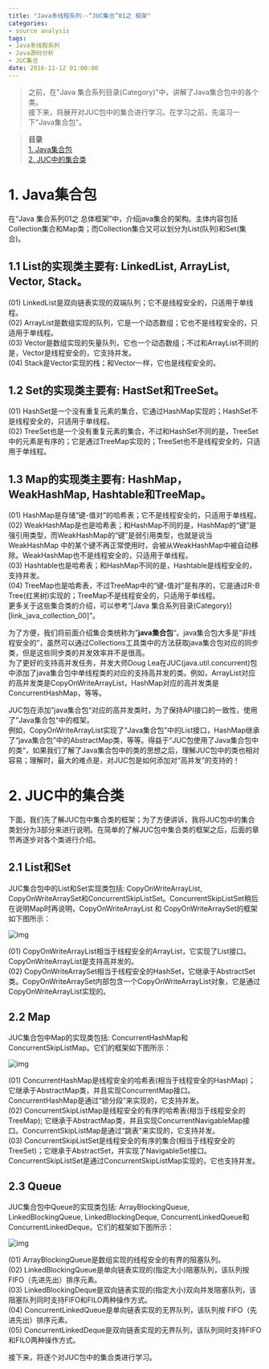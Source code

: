 ```yaml
---
title: "Java多线程系列--“JUC集合”01之 框架"
categories: 
- source analysis
tags: 
- Java多线程系列
- Java源码分析
- JUC集合
date: 2016-11-12 01:00:00
---
```

 
> 之前，在"Java 集合系列目录(Category)"中，讲解了Java集合包中的各个类。  
> 接下来，将展开对JUC包中的集合进行学习。在学习之前，先温习一下"Java集合包"。

> **目录**  
[1. Java集合包](#anchor1)  
[2. JUC中的集合类](#anchor2)  

 

<a name="anchor1"></a>
# 1. Java集合包

在“Java 集合系列01之 总体框架”中，介绍java集合的架构。主体内容包括Collection集合和Map类；而Collection集合又可以划分为List(队列)和Set(集合)。

## 1.1 List的实现类主要有: LinkedList, ArrayList, Vector, Stack。

(01) LinkedList是双向链表实现的双端队列；它不是线程安全的，只适用于单线程。  
(02) ArrayList是数组实现的队列，它是一个动态数组；它也不是线程安全的，只适用于单线程。  
(03) Vector是数组实现的矢量队列，它也一个动态数组；不过和ArrayList不同的是，Vector是线程安全的，它支持并发。  
(04) Stack是Vector实现的栈；和Vector一样，它也是线程安全的。

 
## 1.2 Set的实现类主要有: HastSet和TreeSet。

(01) HashSet是一个没有重复元素的集合，它通过HashMap实现的；HashSet不是线程安全的，只适用于单线程。  
(02) TreeSet也是一个没有重复元素的集合，不过和HashSet不同的是，TreeSet中的元素是有序的；它是通过TreeMap实现的；TreeSet也不是线程安全的，只适用于单线程。

 

## 1.3 Map的实现类主要有: HashMap，WeakHashMap, Hashtable和TreeMap。

(01) HashMap是存储“键-值对”的哈希表；它不是线程安全的，只适用于单线程。  
(02) WeakHashMap是也是哈希表；和HashMap不同的是，HashMap的“键”是强引用类型，而WeakHashMap的“键”是弱引用类型，也就是说当WeakHashMap 中的某个键不再正常使用时，会被从WeakHashMap中被自动移除。WeakHashMap也不是线程安全的，只适用于单线程。  
(03) Hashtable也是哈希表；和HashMap不同的是，Hashtable是线程安全的，支持并发。  
(04) TreeMap也是哈希表，不过TreeMap中的“键-值对”是有序的，它是通过R-B Tree(红黑树)实现的；TreeMap不是线程安全的，只适用于单线程。  
更多关于这些集合类的介绍，可以参考“[Java 集合系列目录(Category)][link_java_collection_00]”。

 

为了方便，我们将前面介绍集合类统称为”**java集合包**“。java集合包大多是“非线程安全的”，虽然可以通过Collections工具类中的方法获取java集合包对应的同步类，但是这些同步类的并发效率并不是很高。  
为了更好的支持高并发任务，并发大师Doug Lea在JUC(java.util.concurrent)包中添加了java集合包中单线程类的对应的支持高并发的类。例如，ArrayList对应的高并发类是CopyOnWriteArrayList，HashMap对应的高并发类是ConcurrentHashMap，等等。

JUC包在添加”java集合包“对应的高并发类时，为了保持API接口的一致性，使用了”Java集合包“中的框架。  
例如，CopyOnWriteArrayList实现了“Java集合包”中的List接口，HashMap继承了“java集合包”中的AbstractMap类，等等。得益于“JUC包使用了Java集合包中的类”，如果我们了解了Java集合包中的类的思想之后，理解JUC包中的类也相对容易；理解时，最大的难点是，对JUC包是如何添加对“高并发”的支持的！

 

<a name="anchor2"></a>
# 2. JUC中的集合类

下面，我们先了解JUC包中集合类的框架；为了方便讲诉，我将JUC包中的集合类划分为3部分来进行说明。在简单的了解JUC包中集合类的框架之后，后面的章节再逐步对各个类进行介绍。

## 2.1 List和Set

JUC集合包中的List和Set实现类包括: CopyOnWriteArrayList, CopyOnWriteArraySet和ConcurrentSkipListSet。ConcurrentSkipListSet稍后在说明Map时再说明，CopyOnWriteArrayList 和 CopyOnWriteArraySet的框架如下图所示：

![img](http://wangkuiwu.github.io/media/pic/java/threads/juc-col01-01.jpg)

(01) CopyOnWriteArrayList相当于线程安全的ArrayList，它实现了List接口。CopyOnWriteArrayList是支持高并发的。  
(02) CopyOnWriteArraySet相当于线程安全的HashSet，它继承于AbstractSet类。CopyOnWriteArraySet内部包含一个CopyOnWriteArrayList对象，它是通过CopyOnWriteArrayList实现的。


## 2.2 Map

JUC集合包中Map的实现类包括: ConcurrentHashMap和ConcurrentSkipListMap。它们的框架如下图所示：

![img](http://wangkuiwu.github.io/media/pic/java/threads/juc-col01-02.jpg)

(01) ConcurrentHashMap是线程安全的哈希表(相当于线程安全的HashMap)；它继承于AbstractMap类，并且实现ConcurrentMap接口。ConcurrentHashMap是通过“锁分段”来实现的，它支持并发。  
(02) ConcurrentSkipListMap是线程安全的有序的哈希表(相当于线程安全的TreeMap); 它继承于AbstractMap类，并且实现ConcurrentNavigableMap接口。ConcurrentSkipListMap是通过“跳表”来实现的，它支持并发。  
(03) ConcurrentSkipListSet是线程安全的有序的集合(相当于线程安全的TreeSet)；它继承于AbstractSet，并实现了NavigableSet接口。ConcurrentSkipListSet是通过ConcurrentSkipListMap实现的，它也支持并发。

 

## 2.3 Queue

JUC集合包中Queue的实现类包括: ArrayBlockingQueue, LinkedBlockingQueue, LinkedBlockingDeque, ConcurrentLinkedQueue和ConcurrentLinkedDeque。它们的框架如下图所示：

![img](http://wangkuiwu.github.io/media/pic/java/threads/juc-col01-03.jpg)

(01) ArrayBlockingQueue是数组实现的线程安全的有界的阻塞队列。  
(02) LinkedBlockingQueue是单向链表实现的(指定大小)阻塞队列，该队列按 FIFO（先进先出）排序元素。  
(03) LinkedBlockingDeque是双向链表实现的(指定大小)双向并发阻塞队列，该阻塞队列同时支持FIFO和FILO两种操作方式。  
(04) ConcurrentLinkedQueue是单向链表实现的无界队列，该队列按 FIFO（先进先出）排序元素。  
(05) ConcurrentLinkedDeque是双向链表实现的无界队列，该队列同时支持FIFO和FILO两种操作方式。


接下来，将逐个对JUC包中的集合类进行学习。


 
